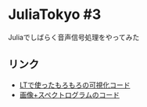 # JuliaTokyo #3

Juliaでしばらく音声信号処理をやってみた

## リンク

- [LTで使ったもろもろの可視化コード](http://nbviewer.ipython.org/github/r9y9/JuliaTokyo3/blob/master/notebooks/JuliaTokyo%20%233.ipynb)
- [画像+スペクトログラムのコード](http://nbviewer.ipython.org/github/r9y9/JuliaTokyo3/blob/master/notebooks/Image%20addition.ipynb)
